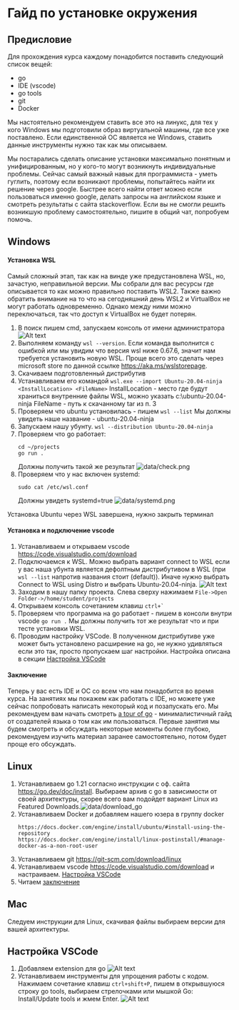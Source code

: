 # Гайд по установке окружения

## Предисловие
Для прохождения курса каждому понадобится поставить следующий список вещей:

- go
- IDE (vscode)
- go tools
- git
- Docker

Мы настоятельно рекомендуем ставить все это на линукс, для тех у кого Windows мы подготовили образ виртуальной машины, где все уже поставлено. Если единственной ОС является не Windows, ставить данные инструменты нужно так как мы описываем.

Мы постарались сделать описание установки максимально понятным и унифицированным, но у кого-то могут возникнуть индивидуальные проблемы. Сейчас самый важный навык для программиста - уметь гуглить, поэтому если возникают проблемы, попытайтесь найти их решение через google. Быстрее всего найти ответ можно если пользоваться именно google, делать запросы на английском языке и смотреть результаты с сайта stackoverflow. Если вы не смогли решить возникшую проблему самостоятельно, пишите в общий чат, попробуем помочь.

## Windows
#### Установка WSL
Самый сложный этап, так как на винде уже предустановлена WSL, но, зачастую, неправильной версии. Мы собрали для вас ресурсы где описывается то как можно правильно поставить WSL2. Также важно обратить внимание на то что на сегодняшний день WSL2 и VirtualBox не могут работать одновременно. Однако между ними можно переключаться, так что доступ к VirtualBox не будет потерян.

1. В поиск пишем cmd, запускаем консоль от имени администратора ![Alt text](data/image.png)
2. Выполняем команду ```wsl --version```. Если команда выполнится с ошибкой или мы увидим что версия wsl ниже 0.67.6, значит нам требуется установить новую WSL. Проще всего это сделать через microsoft store по данной ссылке https://aka.ms/wslstorepage.
3. Скачиваем подготовленный дистрибутив
4. Устанавливаем его командой 
    ```wsl.exe --import Ubuntu-20.04-ninja <InstallLocation> <FileName>```
    InstallLocation - место где будут храниться внутренние файлы WSL, можно указать c:\\ubuntu-20.04-ninja
    FileName - путь к скачанному tar из п. 3
5. Проверяем что ubuntu установилась - пишем 
    ```wsl --list```
    Мы должны увидеть наше название - ubuntu-20.04-ninja
6. Запускаем нашу убунту.
    ```wsl --distribution Ubuntu-20.04-ninja```
7. Проверяем что go работает:
    ```
    cd ~/projects
    go run .
    ```
    Должны получить такой же результат
    ![data/check.png](data/check.png)
8. Проверяем что у нас включен systemd:
    ```
    sudo cat /etc/wsl.conf
    ```
    Должны увидеть systemd=true
    ![data/systemd.png](data/systemd.png)

Установка Ubuntu через WSL завершена, нужно закрыть терминал

#### Установка и подключение vscode
1. Устанавливаем и открываем vscode https://code.visualstudio.com/download
2. Подключаемся к WSL. Можно выбрать вариант connect to WSL если у вас наша убунта является дефолтным дистрибутивом в WSL (при ```wsl --list``` напротив названия стоит (default)). Иначе нужно выбрать Connect to WSL using Distro и выбрать Ubuntu-20.04-ninja.
   ![Alt text](data/vscode1.png)
3. Заходим в нашу папку проекта. Слева сверху нажимаем 
    ```File->Open Folder->/home/student/projects```
4. Открываем консоль сочетанием клавиш ``` ctrl+` ```
5. Проверяем что программа на go работает - пишем в консоли внутри vscode ```go run .``` Мы должны получить тот же результат что и при тесте установки WSL.
6. Проводим настройку VSCode. В полученном дистрибутиве уже может быть установлено расширение на go, не нужно удивляться если это так, просто пропускаем шаг настройки. Настройка описана в секции [Настройка VSCode](#настройка-vscode)


#### Заключение
Теперь у вас есть IDE и ОС со всем что нам понадобится во время курса. На занятиях мы покажем как работать с IDE, но можете уже сейчас попробовать написать некоторый код и позапускать его. Мы рекомендуем вам начать смотреть [a tour of go](https://go.dev/tour/welcome/1) - минималистичный гайд от создателей языка о том как им пользоваться. Первые занятия мы будем смотреть и обсуждать некоторые моменты более глубоко, рекомендуем изучить материал заранее самостоятельно, потом будет проще его обсуждать.

## Linux
1. Устанавливаем go 1.21 согласно инструкции с оф. сайта https://go.dev/doc/install. Выбираем архив с go в зависимости от своей архитектуры, скорее всего вам подойдет вариант Linux из Featured Downloads.![data/download_go](data/download_go.png)
2. Устанавливаем Docker и добавляем нашего юзера в группу docker 
    ```
    https://docs.docker.com/engine/install/ubuntu/#install-using-the-repository
    https://docs.docker.com/engine/install/linux-postinstall/#manage-docker-as-a-non-root-user
    ```
3. Устанавливаем git https://git-scm.com/download/linux
4. Устанавливаем vscode https://code.visualstudio.com/download и настраиваем. [Настройка VSCode](#настройка-vscode)
5. Читаем [заключение](#заключение)

## Mac
Следуем инструкции для Linux, скачивая файлы выбираем версии для вашей архитектуры.

## Настройка VSCode
1. Добавляем extension для go ![Alt text](data/vscode2.png)
2. Устанавливаем инструменты для упрощения работы с кодом. Нажимаем сочетание клавиш ```ctrl+shift+P```, пишем в открывшуюся строку go tools, выбираем стрелочками или мышкой Go: Install/Update tools и жмем Enter.
![Alt text](data/vscode3.png)
